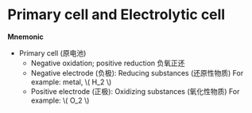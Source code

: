 # Primary cell and Electrolytic cell

**Mnemonic**

+ Primary cell (原电池)
    + Negative oxidation; positive reduction 负氧正还
    + Negative electrode (负极): Reducing substances (还原性物质) For example: metal, \\( H_2 \\)
    + Positive electrode (正极): Oxidizing substances (氧化性物质) For example: \\( O_2 \\)

